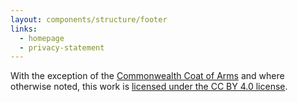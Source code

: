 ```yaml
---
layout: components/structure/footer
links:
  - homepage
  - privacy-statement
---
```


With the exception of the [Commonwealth Coat of Arms](https://www.dpmc.gov.au/government/commonwealth-coat-arms) and where otherwise noted, this work is
[licensed under the CC BY 4.0 license](https://creativecommons.org/licenses/by/4.0/).
